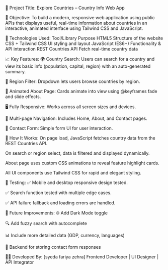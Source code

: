📌 Project Title:
Explore Countries – Country Info Web App

🧠 Objective:
To build a modern, responsive web application using public APIs that displays useful, real-time information about countries in an interactive, animated interface using Tailwind CSS and JavaScript.

🔧 Technologies Used:
Tool/Library	Purpose
HTML5	Structure of the website
CSS + Tailwind CSS	UI styling and layout
JavaScript (ES6+)	Functionality & API interaction
REST Countries API	Fetch real-time country data

📈 Key Features:
🌍 Country Search: Users can search for a country and view its basic info (population, capital, region) with an auto-generated summary.

🧭 Region Filter: Dropdown lets users browse countries by region.

🎨 Animated About Page: Cards animate into view using @keyframes fade and slide effects.

🖥️ Fully Responsive: Works across all screen sizes and devices.

🔗 Multi-page Navigation: Includes Home, About, and Contact pages.

📝 Contact Form: Simple form UI for user interaction.

🚀 How It Works:
On page load, JavaScript fetches country data from the REST Countries API.

On search or region select, data is filtered and displayed dynamically.

About page uses custom CSS animations to reveal feature highlight cards.

All UI components use Tailwind CSS for rapid and elegant styling.

🧪 Testing:
✅ Mobile and desktop responsive design tested.

✅ Search function tested with multiple edge cases.

✅ API failure fallback and loading errors are handled.

📂 Future Improvements:
🌐 Add Dark Mode toggle

🔍 Add fuzzy search with autocomplete

📊 Include more detailed data (GDP, currency, languages)

🔐 Backend for storing contact form responses

👩‍💻 Developed By:
[syeda fariya zehra]
Frontend Developer | UI Designer | API Integrator

